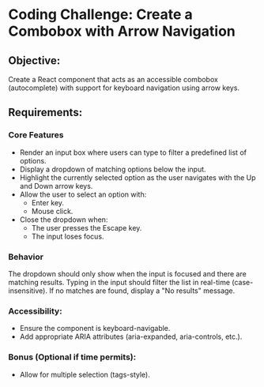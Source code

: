 # Coding Challenge: Create a Combobox with Arrow Navigation

## Objective:

Create a React component that acts as an accessible combobox (autocomplete) with support for keyboard navigation using arrow keys.

## Requirements:

### Core Features

- Render an input box where users can type to filter a predefined list of options.
- Display a dropdown of matching options below the input.
- Highlight the currently selected option as the user navigates with the Up and Down arrow keys.
- Allow the user to select an option with:
  - Enter key.
  - Mouse click.
- Close the dropdown when:
  - The user presses the Escape key.
  - The input loses focus.

### Behavior

The dropdown should only show when the input is focused and there are matching results.
Typing in the input should filter the list in real-time (case-insensitive).
If no matches are found, display a "No results" message.

### Accessibility:

- Ensure the component is keyboard-navigable.
- Add appropriate ARIA attributes (aria-expanded, aria-controls, etc.).

### Bonus (Optional if time permits):

- Allow for multiple selection (tags-style).
